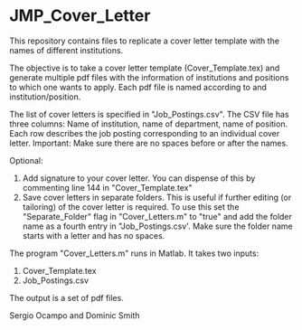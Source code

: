 # JMP_Cover_Letter
This repository contains files to replicate a cover letter template with the names of different institutions.

The objective is to take a cover letter template (Cover_Template.tex) and generate multiple pdf files with the information of institutions and positions to which one wants to apply. Each pdf file is named according to and institution/position. 

The list of cover letters is specified in "Job_Postings.csv". The CSV file has three columns: Name of institution, name of department, name of position. Each row describes the job posting corresponding to an individual cover letter.
  Important: Make sure there are no spaces before or after the names.

Optional: 
  1) Add signature to your cover letter. You can dispense of this by commenting line 144 in "Cover_Template.tex"
  2) Save cover letters in separate folders. This is useful if further editing (or tailoring) of the cover letter is required. To use this set the "Separate_Folder" flag in "Cover_Letters.m" to "true" and add the folder name as a fourth entry in "Job_Postings.csv'. Make sure the folder name starts with a letter and has no spaces. 

The program "Cover_Letters.m" runs in Matlab. It takes two inputs:

  1) Cover_Template.tex
  2) Job_Postings.csv

The output is a set of pdf files.


Sergio Ocampo and Dominic Smith
